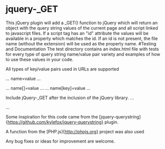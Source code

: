 # jquery-_GET
This jQuery plugin will add a _GET() function to jQuery which will return an object with the query string values of the current page and all script linked to javascript files.
 If a script tag has an "id" attribute the values will be available in a property which matches the id. If an id is not present, the file name (without the extension) will be used as the property name. 
#Testing and Documentation 
 The test directory contains an index.html file with tests for every type of query string name/value pair variety and examples of how to use these values in your code. 
 
 All types of key/value pairs used in URLs are supported
 
 ...
 name=value
 ...
 
 ...
 name[]=value
 ...
 ...
 name[key]=value
 ...
 
 Include jQuery-_GET after the inclusion of the jQuery library.
 ...
 <script type="text/javascript" src="js/jquery.js"></script>
 <script type="text/javascript" src="js/jquery-_GET-min-1.0.js"></script>
 ...
 
 Some inspiration for this code came from the [jquery-querystring]{https://github.com/kylefox/jquery-querystring} plugin.
 
 A function from the [PHP.js]{http://phpjs.org} project was also used
 
 Any bug fixes or ideas for improvement are welcome.

